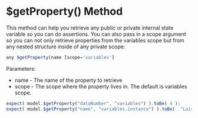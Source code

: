 # $getProperty() Method

This method can help you retrieve any public or private internal state variable so you can do assertions. You can also pass in a scope argument so you can not only retrieve properties from the variables scope but from any nested structure inside of any private scope:

```javascript
any $getProperty(name [scope='variables']
```

Parameters:
* name - The name of the property to retrieve
* scope - The scope where the property lives in. The default is variables scope.


```javascript
expect( model.$getProperty("dataNumber", "variables") ).toBe( 4 );
expect( model.$getProperty("name", "variables.instance") ).toBe(  "Luis" );
```


